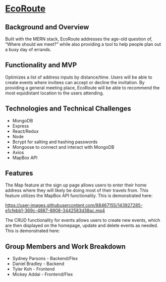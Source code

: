 # [EcoRoute](https://ecopool.herokuapp.com/)

## Background and Overview
Built with the MERN stack, EcoRoute addresses the age-old question of, “Where should we meet?” while also providing a tool to help people plan out a busy day of errands.  

## Functionality and MVP 
Optimizes a list of address inputs by distance/time.
Users will be able to create events where invitees can accept or decline the invitation. By providing a general meeting place, EcoRoute will be able to recommend the most equidistant location to the users attending. 

## Technologies and Technical Challenges
* MongoDB
* Express
* React/Redux
* Node
* Bcrypt for salting and hashing passwords
* Mongoose to connect and interact with MongoDB
* Axios
* MapBox API

## Features
The Map feature at the sign up page allows users to enter their home address where they will likely be doing most of their travels from. This feature utilizes the MapBox API functionality. This is demonstrated here:


 
https://user-images.githubusercontent.com/88467155/143927285-e1cfebb1-369c-4887-8908-3442583d38ac.mp4
  
  
  
  The CRUD functionality for events allows users to create new events, which are then displayed on the homepage, update and delete events as needed. This is demonstrated here:
  
  
  
 
## Group Members and Work Breakdown
* Sydney Parsons - Backend/Flex
* Daniel Bradley - Backend
* Tyler Koh - Frontend
* Mickey Addai - Frontend/Flex
